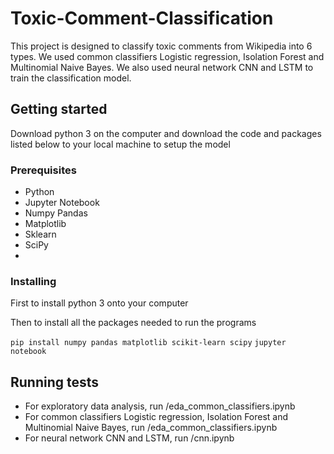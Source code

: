 # Toxic-Comment-Classification

This project is designed to classify toxic comments from Wikipedia into 6 types. We used common classifiers Logistic regression, Isolation Forest and Multinomial Naive Bayes. We also used neural network CNN and LSTM to train the classification model.

## Getting started

Download python 3 on the computer and download the code and packages listed below to your local machine to setup the model

### Prerequisites

- Python 
- Jupyter Notebook 
- Numpy Pandas 
- Matplotlib 
- Sklearn
- SciPy
- 
### Installing

First to install python 3 onto your computer 

Then to install all the packages needed to run the programs

`pip install numpy pandas matplotlib scikit-learn scipy`
`jupyter notebook` 


## Running tests

- For exploratory data analysis, run /eda_common_classifiers.ipynb
- For common classifiers Logistic regression, Isolation Forest and Multinomial Naive Bayes, run /eda_common_classifiers.ipynb
- For neural network CNN and LSTM, run /cnn.ipynb
